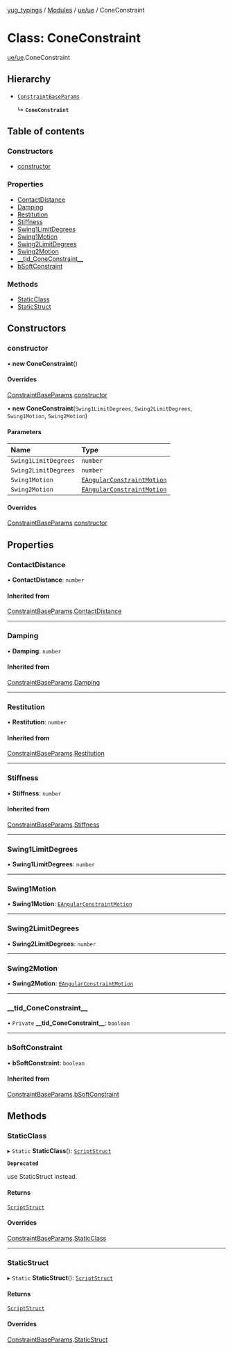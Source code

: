 [yug_typings](../README.md) / [Modules](../modules.md) / [ue/ue](../modules/ue_ue.md) / ConeConstraint

# Class: ConeConstraint

[ue/ue](../modules/ue_ue.md).ConeConstraint

## Hierarchy

- [`ConstraintBaseParams`](ue_ue.ConstraintBaseParams.md)

  ↳ **`ConeConstraint`**

## Table of contents

### Constructors

- [constructor](ue_ue.ConeConstraint.md#constructor)

### Properties

- [ContactDistance](ue_ue.ConeConstraint.md#contactdistance)
- [Damping](ue_ue.ConeConstraint.md#damping)
- [Restitution](ue_ue.ConeConstraint.md#restitution)
- [Stiffness](ue_ue.ConeConstraint.md#stiffness)
- [Swing1LimitDegrees](ue_ue.ConeConstraint.md#swing1limitdegrees)
- [Swing1Motion](ue_ue.ConeConstraint.md#swing1motion)
- [Swing2LimitDegrees](ue_ue.ConeConstraint.md#swing2limitdegrees)
- [Swing2Motion](ue_ue.ConeConstraint.md#swing2motion)
- [\_\_tid\_ConeConstraint\_\_](ue_ue.ConeConstraint.md#__tid_coneconstraint__)
- [bSoftConstraint](ue_ue.ConeConstraint.md#bsoftconstraint)

### Methods

- [StaticClass](ue_ue.ConeConstraint.md#staticclass)
- [StaticStruct](ue_ue.ConeConstraint.md#staticstruct)

## Constructors

### constructor

• **new ConeConstraint**()

#### Overrides

[ConstraintBaseParams](ue_ue.ConstraintBaseParams.md).[constructor](ue_ue.ConstraintBaseParams.md#constructor)

• **new ConeConstraint**(`Swing1LimitDegrees`, `Swing2LimitDegrees`, `Swing1Motion`, `Swing2Motion`)

#### Parameters

| Name | Type |
| :------ | :------ |
| `Swing1LimitDegrees` | `number` |
| `Swing2LimitDegrees` | `number` |
| `Swing1Motion` | [`EAngularConstraintMotion`](../enums/ue_ue.EAngularConstraintMotion.md) |
| `Swing2Motion` | [`EAngularConstraintMotion`](../enums/ue_ue.EAngularConstraintMotion.md) |

#### Overrides

[ConstraintBaseParams](ue_ue.ConstraintBaseParams.md).[constructor](ue_ue.ConstraintBaseParams.md#constructor)

## Properties

### ContactDistance

• **ContactDistance**: `number`

#### Inherited from

[ConstraintBaseParams](ue_ue.ConstraintBaseParams.md).[ContactDistance](ue_ue.ConstraintBaseParams.md#contactdistance)

___

### Damping

• **Damping**: `number`

#### Inherited from

[ConstraintBaseParams](ue_ue.ConstraintBaseParams.md).[Damping](ue_ue.ConstraintBaseParams.md#damping)

___

### Restitution

• **Restitution**: `number`

#### Inherited from

[ConstraintBaseParams](ue_ue.ConstraintBaseParams.md).[Restitution](ue_ue.ConstraintBaseParams.md#restitution)

___

### Stiffness

• **Stiffness**: `number`

#### Inherited from

[ConstraintBaseParams](ue_ue.ConstraintBaseParams.md).[Stiffness](ue_ue.ConstraintBaseParams.md#stiffness)

___

### Swing1LimitDegrees

• **Swing1LimitDegrees**: `number`

___

### Swing1Motion

• **Swing1Motion**: [`EAngularConstraintMotion`](../enums/ue_ue.EAngularConstraintMotion.md)

___

### Swing2LimitDegrees

• **Swing2LimitDegrees**: `number`

___

### Swing2Motion

• **Swing2Motion**: [`EAngularConstraintMotion`](../enums/ue_ue.EAngularConstraintMotion.md)

___

### \_\_tid\_ConeConstraint\_\_

• `Private` **\_\_tid\_ConeConstraint\_\_**: `boolean`

___

### bSoftConstraint

• **bSoftConstraint**: `boolean`

#### Inherited from

[ConstraintBaseParams](ue_ue.ConstraintBaseParams.md).[bSoftConstraint](ue_ue.ConstraintBaseParams.md#bsoftconstraint)

## Methods

### StaticClass

▸ `Static` **StaticClass**(): [`ScriptStruct`](ue_ue.ScriptStruct.md)

**`Deprecated`**

use StaticStruct instead.

#### Returns

[`ScriptStruct`](ue_ue.ScriptStruct.md)

#### Overrides

[ConstraintBaseParams](ue_ue.ConstraintBaseParams.md).[StaticClass](ue_ue.ConstraintBaseParams.md#staticclass)

___

### StaticStruct

▸ `Static` **StaticStruct**(): [`ScriptStruct`](ue_ue.ScriptStruct.md)

#### Returns

[`ScriptStruct`](ue_ue.ScriptStruct.md)

#### Overrides

[ConstraintBaseParams](ue_ue.ConstraintBaseParams.md).[StaticStruct](ue_ue.ConstraintBaseParams.md#staticstruct)
